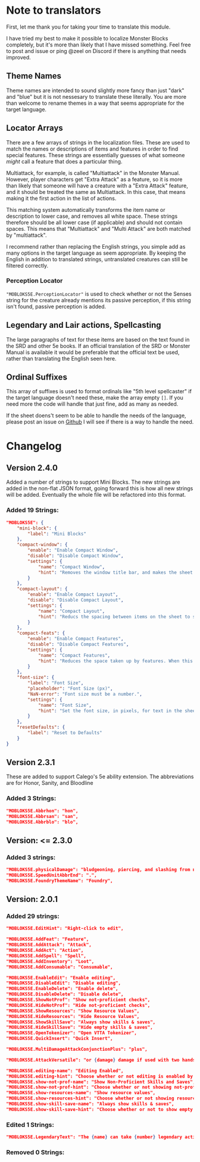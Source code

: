 # Note to translators
First, let me thank you for taking your time to translate this module.

I have tried my best to make it possible to localize Monster Blocks completely,
but it's more than likely that I have missed something.
Feel free to post and issue or ping @zeel on Discord if there is anything that needs improved.

## Theme Names
Theme names are intended to sound slightly more fancy than just "dark" and "blue" but it is not nessesary
to translate these literally. You are more than welcome to rename themes in a way that seems appropriate for the target language.

## Locator Arrays
There are a few arrays of strings in the localization files.
These are used to match the names or descriptions of items and features in order to find special features.
These strings are essentially guesses of what someone *might* call a feature that does a particular thing.

Multiattack, for example, is called "Multiattack" in the Monster Manual.
However, player characters get "Extra Attack" as a feature, so it is more than likely that
someone will have a creature with a "Extra Attack" feature, and it should be treated the same as
Multiattack. In this case, that means making it the first action in the list of actions.

This matching system automatically transforms the item name or description to lower case,
and removes all white space. These strings therefore should be all lower case (if applicable)
and should not contain spaces. This means that "Multiattack" and "Multi Attack" are both matched by "multiattack".

I recommend rather than replacing the English strings, you simple add as many options in the target language as seem appropriate.
By keeping the English in addition to translated strings, untranslated creatures can still be filtered correctly.

### Perception Locator
`"MOBLOKS5E.PerceptionLocator"` is used to check whether or not the Senses string for the creature already mentions its passive perception, if this string isn't found, passive perception is added.

## Legendary and Lair actions, Spellcasting
The large paragraphs of text for these items are based on the text found in the SRD
and other 5e books. If an official translation of the SRD or Monster Manual is available
it would be preferable that the official text be used, rather than translating the English seen here.

## Ordinal Suffixes
This array of suffixes is used to format ordinals like "5th level spellcaster"
if the target language doesn't need these, make the array empty `[]`. 
If you need more the code will handle that just fine, add as many as needed.

If the sheet doens't seem to be able to handle the needs of the language,
please post an issue on [Github](https://github.com/zeel01/MonsterBlocks/issues)
I will see if there is a way to handle the need.

# Changelog

## Version 2.4.0

Added a number of strings to support Mini Blocks.
The new strings are added in the non-flat JSON format, going forward this is how
all new strings will be added. Eventually the whole file will be refactored into this format.

### Added 19 Strings:

```json
"MOBLOKS5E": {
	"mini-block": {
		"label": "Mini Blocks"
	},
	"compact-window": {
		"enable": "Enable Compact Window",
		"disable": "Disable Compact Window",
		"settings": {
			"name": "Compact Window",
			"hint": "Removes the window title bar, and makes the sheet appear more compact."
		}
	},
	"compact-layout": {
		"enable": "Enable Compact Layout",
		"disable": "Disable Compact Layout",
		"settings": {
			"name": "Compact Layout",
			"hint": "Reducs the spacing between items on the sheet to save space."
		}
	},
	"compact-feats": {
		"enable": "Enable Compact Features",
		"disable": "Disable Compact Features",
		"settings": {
			"name": "Compact Features",
			"hint": "Reduces the space taken up by features. When this setting is enabled, each feature will take up only two lines of space. Hovering your mouse over a fature will reveal the full description. Features can be expanded/compacted individually by clicking on them."
		}
	},
	"font-size": {
		"label": "Font Size",
		"placeholder": "Font Size (px)",
		"NaN-error": "Font size must be a number.",
		"settings": {
			"name": "Font Size",
			"hint": "Set the font size, in pixels, for text in the sheet. Other aspects of the sheet will scale accordingly, reducing font size will make the entire sheet much smaller while increasing it improves readablity."
		}
	},
	"resetDefaults": {
		"label": "Reset to Defaults"
	}
}
```

## Version 2.3.1

These are added to support Calego's 5e ability extension.
The abbreviations are for Honor, Sanity, and Bloodline

### Added 3 Strings:
```json
"MOBLOKS5E.Abbrhon": "hon",
"MOBLOKS5E.Abbrsan": "san",
"MOBLOKS5E.Abbrblo": "blo",
```
## Version: <= 2.3.0
### Added 3 strings:
```json
"MOBLOKS5E.physicalDamage": "bludgeoning, piercing, and slashing from nonmagical attacks",
"MOBLOKS5E.SpeedUnitAbbrEnd": ".",
"MOBLOKS5E.FoundryThemeName": "Foundry",
```

## Version: 2.0.1
### Added 29 strings:
```json
"MOBLOKS5E.EditHint": "Right-click to edit",

"MOBLOKS5E.AddFeat": "Feature",
"MOBLOKS5E.AddAttack": "Attack",
"MOBLOKS5E.AddAct": "Action",
"MOBLOKS5E.AddSpell": "Spell",
"MOBLOKS5E.AddInventory": "Loot",
"MOBLOKS5E.AddConsumable": "Consumable",

"MOBLOKS5E.EnableEdit": "Enable editing",
"MOBLOKS5E.DisableEdit": "Disable editing",
"MOBLOKS5E.EnableDelete": "Enable delete",
"MOBLOKS5E.DisableDelete": "Disable delete",
"MOBLOKS5E.ShowNotProf": "Show not-proficient checks",
"MOBLOKS5E.HideNotProf": "Hide not-proficient checks",
"MOBLOKS5E.ShowResources": "Show Resource Values",
"MOBLOKS5E.HideResources": "Hide Resource Values",
"MOBLOKS5E.ShowSkillSave": "Always show skills & saves",
"MOBLOKS5E.HideSkillSave": "Hide empty skills & saves",
"MOBLOKS5E.OpenTokenizer": "Open VTTA Tokenizer",
"MOBLOKS5E.QuickInsert": "Quick Insert",

"MOBLOKS5E.MultiDamageAttackConjunctionPlus": "plus",

"MOBLOKS5E.AttackVersatile": "or {damage} damage if used with two hands",

"MOBLOKS5E.editing-name": "Editing Enabled",
"MOBLOKS5E.editing-hint": "Choose whether or not editing is enabled by default.",
"MOBLOKS5E.show-not-prof-name": "Show Non-Proficient Skills and Saves",
"MOBLOKS5E.show-not-prof-hint": "Choose whether or not showing not-proficient skills and saves is enabled by default."
"MOBLOKS5E.show-resources-name": "Show resource values",
"MOBLOKS5E.show-resources-hint": "Choose whether or not showing resource values by default."
"MOBLOKS5E.show-skill-save-name": "Always show skills & saves",
"MOBLOKS5E.show-skill-save-hint": "Choose whether or not to show empty skill and save lists by default."

```
### Edited 1 Strings:
```json
"MOBLOKS5E.LegendaryText": "The {name} can take {number} legendary actions, chooseing from the options below. Only one legendary action option can be used at a time and only at the end of another creature's turn. The {name} regains spent legendary actions at the start of its turn.",

```
### Removed 0 Strings:
```json

```